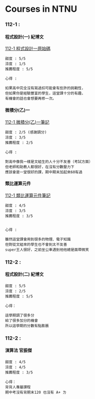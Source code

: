 # Courses in NTNU

### 112-1 : <br>
#### 程式設計(一) 紀博文 <br>
[112-1 程式設計一原始碼](https://github.com/NaoCoding/NTNU_CP1_Code)<br>
```
甜度 : 5/5
涼度 : 1/5
推薦程度 : 5/5

心得 :

如果高中完全沒有寫過扣可能會有些許的挑戰性，
但如果你是經驗豐富的學生，這堂課十分的有趣，
有機會的話也會想要再修一次。
```
#### 微積分(乙)一 <br>
[112-1 微積分(乙)一筆記](https://github.com/NaoCoding/NTNU_Notes/blob/main/1121/1121%20Calculus.docx)<br>
```
甜度 : 2/5 (感謝調分)
涼度 : 3/5
推薦程度 : 2/5

心得 :

對高中像我一樣是文組生的人十分不友善（考試方面）
但老師和助教人都很好，在沒有分數壓力下
應該會是一堂很好的課，期中期末加起來60有過
```
#### 類比運算元件 <br>
[112-1 類比運算元件筆記](https://github.com/NaoCoding/NTNU_Notes/blob/main/1121/1121%20Analog.docx)<br>
```
甜度 : 4/5 
涼度 : 3/5
推薦程度 : 3/5


心得 :

雖然這堂課會用到很多的物理、電子知識
但對從文組來的學生也不會到太不友善
super王人很好，之前坐公車遇到他他總是面帶微笑
```

### 112-2 : <br>
#### 程式設計(二) 紀博文 <br>

```
甜度 : 5/5
涼度 : 2/5
推薦程度 : 5/5

心得：

這學期調了很多分
給了很多加分的機會
所以這學期的分數有點膨脹
```

### 112-2 : <br>
#### 演算法 官振傑<br>

```
甜度 : 4/5
涼度 : 4/5
推薦程度 : 3/5

心得：
背背人專屬課程
期中考沒有背期末120 也沒有 A+ ㄌ
```


